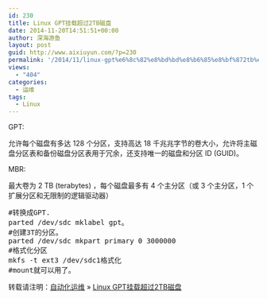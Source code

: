 ```yaml
---
id: 230
title: Linux GPT挂载超过2TB磁盘
date: 2014-11-20T14:51:51+00:00
author: 深海游鱼
layout: post
guid: http://www.aixiuyun.com/?p=230
permalink: '/2014/11/linux-gpt%e6%8c%82%e8%bd%bd%e8%b6%85%e8%bf%872tb%e7%a3%81%e7%9b%98.html'
views:
  - "404"
categories:
  - 运维
tags:
  - Linux  
---
```

GPT:
  
允许每个磁盘有多达 128 个分区，支持高达 18 千兆兆字节的卷大小，允许将主磁盘分区表和备份磁盘分区表用于冗余，还支持唯一的磁盘和分区 ID (GUID)。

MBR:
  
最大卷为 2 TB (terabytes) ，每个磁盘最多有 4 个主分区（或 3 个主分区，1 个扩展分区和无限制的逻辑驱动器）

<pre class="prettyprint linenums" >#转换成GPT.
parted /dev/sdc mklabel gpt。 
#创建3T的分区。
parted /dev/sdc mkpart primary 0 3000000  
#格式化分区
mkfs -t ext3 /dev/sdc1格式化
#mount就可以用了。
</pre>

转载请注明：[自动化运维](http://www.wanglijie.cn) &raquo; [Linux GPT挂载超过2TB磁盘](http://www.wanglijie.cn/2014/11/linux-gpt%e6%8c%82%e8%bd%bd%e8%b6%85%e8%bf%872tb%e7%a3%81%e7%9b%98.html)